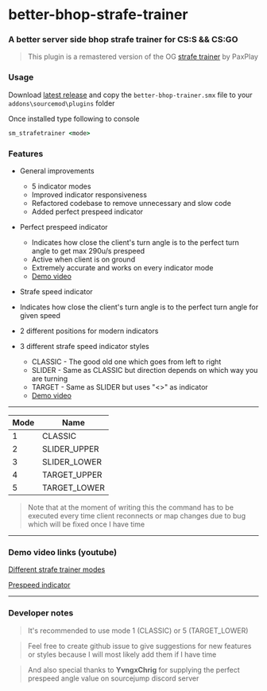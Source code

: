 # better-bhop-strafe-trainer

### A better server side bhop strafe trainer for CS:S && CS:GO

> This plugin is a remastered version of the OG [strafe trainer](https://github.com/PaxPlay/bhop-strafe-trainer/) by PaxPlay

### Usage

Download [latest release](https://github.com/wessmaker/better-bhop-strafe-trainer/releases/tag/v1.1-beta) and copy the `better-bhop-trainer.smx` file to your `addons\sourcemod\plugins` folder

Once installed type following to console

```cmd
sm_strafetrainer <mode>
```

### Features

- General improvements

  - 5 indicator modes
  - Improved indicator responsiveness
  - Refactored codebase to remove unnecessary and slow code
  - Added perfect prespeed indicator

- Perfect prespeed indicator

  - Indicates how close the client's turn angle is to the perfect turn angle to get max 290u/s prespeed
  - Active when client is on ground
  - Extremely accurate and works on every indicator mode
  - [Demo video](https://www.youtube.com/watch?v=Itg-NgfPNAU)

- Strafe speed indicator
- Indicates how close the client's turn angle is to the perfect turn angle for given speed
- 2 different positions for modern indicators
- 3 different strafe speed indicator styles
  - CLASSIC - The good old one which goes from left to right
  - SLIDER - Same as CLASSIC but direction depends on which way you are turning
  - TARGET - Same as SLIDER but uses "<>" as indicator
  - [Demo video](https://www.youtube.com/watch?v=nBEFEU2gIcY)

---

| Mode | Name         |
| ---- | ------------ |
| 1    | CLASSIC      |
| 2    | SLIDER_UPPER |
| 3    | SLIDER_LOWER |
| 4    | TARGET_UPPER |
| 5    | TARGET_LOWER |

> Note that at the moment of writing this the command has to be executed every time client reconnects or map changes due to bug which will be fixed once I have time

---

### Demo video links (youtube)

[Different strafe trainer modes](https://www.youtube.com/watch?v=nBEFEU2gIcY)

[Prespeed indicator](https://www.youtube.com/watch?v=Itg-NgfPNAU)

---

### Developer notes

> It's recommended to use mode 1 (CLASSIC) or 5 (TARGET_LOWER)

> Feel free to create github issue to give suggestions for new features or styles because I will most likely add them if I have time

> And also special thanks to **YvngxChrig** for supplying the perfect prespeed angle value on sourcejump discord server
